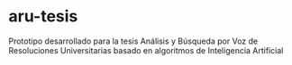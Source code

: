 # aru-tesis
Prototipo desarrollado para la tesis Análisis y Búsqueda por Voz de Resoluciones Universitarias basado en algoritmos de Inteligencia Artificial
